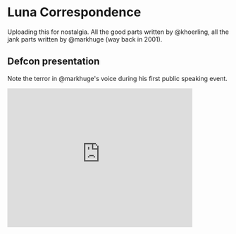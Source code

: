 # Luna Correspondence

Uploading this for nostalgia. All the good parts written by @khoerling, all the jank parts written by @markhuge (way back in 2001).

## Defcon presentation

Note the terror in @markhuge's voice during his first public speaking event.

<iframe width="420" height="315" src="https://www.youtube.com/embed/3jqr9dwJ8O4" frameborder="0" allowfullscreen></iframe>
